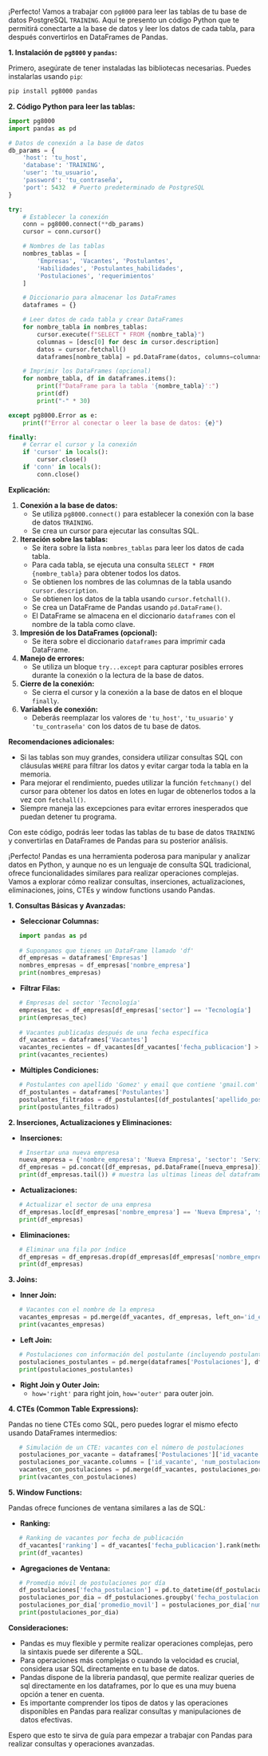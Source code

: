 ¡Perfecto! Vamos a trabajar con `pg8000` para leer las tablas de tu base de datos PostgreSQL `TRAINING`. Aquí te presento un código Python que te permitirá conectarte a la base de datos y leer los datos de cada tabla, para después convertirlos en DataFrames de Pandas.

**1. Instalación de `pg8000` y `pandas`:**

Primero, asegúrate de tener instaladas las bibliotecas necesarias. Puedes instalarlas usando `pip`:

```bash
pip install pg8000 pandas
```

**2. Código Python para leer las tablas:**

```python
import pg8000
import pandas as pd

# Datos de conexión a la base de datos
db_params = {
    'host': 'tu_host',
    'database': 'TRAINING',
    'user': 'tu_usuario',
    'password': 'tu_contraseña',
    'port': 5432  # Puerto predeterminado de PostgreSQL
}

try:
    # Establecer la conexión
    conn = pg8000.connect(**db_params)
    cursor = conn.cursor()

    # Nombres de las tablas
    nombres_tablas = [
        'Empresas', 'Vacantes', 'Postulantes',
        'Habilidades', 'Postulantes_habilidades',
        'Postulaciones', 'requerimientos'
    ]

    # Diccionario para almacenar los DataFrames
    dataframes = {}

    # Leer datos de cada tabla y crear DataFrames
    for nombre_tabla in nombres_tablas:
        cursor.execute(f"SELECT * FROM {nombre_tabla}")
        columnas = [desc[0] for desc in cursor.description]
        datos = cursor.fetchall()
        dataframes[nombre_tabla] = pd.DataFrame(datos, columns=columnas)

    # Imprimir los DataFrames (opcional)
    for nombre_tabla, df in dataframes.items():
        print(f"DataFrame para la tabla '{nombre_tabla}':")
        print(df)
        print("-" * 30)

except pg8000.Error as e:
    print(f"Error al conectar o leer la base de datos: {e}")

finally:
    # Cerrar el cursor y la conexión
    if 'cursor' in locals():
        cursor.close()
    if 'conn' in locals():
        conn.close()
```

**Explicación:**

1.  **Conexión a la base de datos:**
    * Se utiliza `pg8000.connect()` para establecer la conexión con la base de datos `TRAINING`.
    * Se crea un cursor para ejecutar las consultas SQL.
2.  **Iteración sobre las tablas:**
    * Se itera sobre la lista `nombres_tablas` para leer los datos de cada tabla.
    * Para cada tabla, se ejecuta una consulta `SELECT * FROM {nombre_tabla}` para obtener todos los datos.
    * Se obtienen los nombres de las columnas de la tabla usando `cursor.description`.
    * Se obtienen los datos de la tabla usando `cursor.fetchall()`.
    * Se crea un DataFrame de Pandas usando `pd.DataFrame()`.
    * El DataFrame se almacena en el diccionario `dataframes` con el nombre de la tabla como clave.
3.  **Impresión de los DataFrames (opcional):**
    * Se itera sobre el diccionario `dataframes` para imprimir cada DataFrame.
4.  **Manejo de errores:**
    * Se utiliza un bloque `try...except` para capturar posibles errores durante la conexión o la lectura de la base de datos.
5.  **Cierre de la conexión:**
    * Se cierra el cursor y la conexión a la base de datos en el bloque `finally`.
6.  **Variables de conexión:**
    * Deberás reemplazar los valores de `'tu_host'`, `'tu_usuario'` y `'tu_contraseña'` con los datos de tu base de datos.

**Recomendaciones adicionales:**

* Si las tablas son muy grandes, considera utilizar consultas SQL con cláusulas `WHERE` para filtrar los datos y evitar cargar toda la tabla en la memoria.
* Para mejorar el rendimiento, puedes utilizar la función `fetchmany()` del cursor para obtener los datos en lotes en lugar de obtenerlos todos a la vez con `fetchall()`.
* Siempre maneja las excepciones para evitar errores inesperados que puedan detener tu programa.

Con este código, podrás leer todas las tablas de tu base de datos `TRAINING` y convertirlas en DataFrames de Pandas para su posterior análisis.


¡Perfecto! Pandas es una herramienta poderosa para manipular y analizar datos en Python, y aunque no es un lenguaje de consulta SQL tradicional, ofrece funcionalidades similares para realizar operaciones complejas. Vamos a explorar cómo realizar consultas, inserciones, actualizaciones, eliminaciones, joins, CTEs y window functions usando Pandas.

**1. Consultas Básicas y Avanzadas:**

* **Seleccionar Columnas:**

```python
   import pandas as pd
   
   # Supongamos que tienes un DataFrame llamado 'df'
   df_empresas = dataframes['Empresas']
   nombres_empresas = df_empresas['nombre_empresa']
   print(nombres_empresas)
```

* **Filtrar Filas:**

```python
   # Empresas del sector 'Tecnología'
   empresas_tec = df_empresas[df_empresas['sector'] == 'Tecnología']
   print(empresas_tec)
   
   # Vacantes publicadas después de una fecha específica
   df_vacantes = dataframes['Vacantes']
   vacantes_recientes = df_vacantes[df_vacantes['fecha_publicacion'] > '2023-01-01']
   print(vacantes_recientes)
```

* **Múltiples Condiciones:**

```python
   # Postulantes con apellido 'Gomez' y email que contiene 'gmail.com'
   df_postulantes = dataframes['Postulantes']
   postulantes_filtrados = df_postulantes[(df_postulantes['apellido_postulante'] == 'Gomez') & (df_postulantes['email_postulante'].str.contains('gmail.com'))]
   print(postulantes_filtrados)
```

**2. Inserciones, Actualizaciones y Eliminaciones:**

* **Inserciones:**

```python
   # Insertar una nueva empresa
   nueva_empresa = {'nombre_empresa': 'Nueva Empresa', 'sector': 'Servicios'}
   df_empresas = pd.concat([df_empresas, pd.DataFrame([nueva_empresa])], ignore_index=True)
   print(df_empresas.tail()) # muestra las ultimas lineas del dataframe
```

* **Actualizaciones:**

```python
   # Actualizar el sector de una empresa
   df_empresas.loc[df_empresas['nombre_empresa'] == 'Nueva Empresa', 'sector'] = 'Tecnología'
   print(df_empresas)
```

* **Eliminaciones:**

```python
   # Eliminar una fila por índice
   df_empresas = df_empresas.drop(df_empresas[df_empresas['nombre_empresa'] == 'Nueva Empresa'].index)
   print(df_empresas)
```

**3. Joins:**

* **Inner Join:**

```python
   # Vacantes con el nombre de la empresa
   vacantes_empresas = pd.merge(df_vacantes, df_empresas, left_on='id_empresa', right_on='id_empresa', how='inner')
   print(vacantes_empresas)
```

* **Left Join:**

```python
   # Postulaciones con información del postulante (incluyendo postulantes sin postulaciones)
   postulaciones_postulantes = pd.merge(dataframes['Postulaciones'], df_postulantes, left_on='id_postulante', right_on='id_postulante', how='left')
   print(postulaciones_postulantes)
```

* **Right Join y Outer Join:**
    * `how='right'` para right join, `how='outer'` para outer join.

**4. CTEs (Common Table Expressions):**

Pandas no tiene CTEs como SQL, pero puedes lograr el mismo efecto usando DataFrames intermedios:

```python
   # Simulación de un CTE: vacantes con el número de postulaciones
   postulaciones_por_vacante = dataframes['Postulaciones']['id_vacante'].value_counts().reset_index()
   postulaciones_por_vacante.columns = ['id_vacante', 'num_postulaciones']
   vacantes_con_postulaciones = pd.merge(df_vacantes, postulaciones_por_vacante, on='id_vacante', how='left')
   print(vacantes_con_postulaciones)
```

**5. Window Functions:**

Pandas ofrece funciones de ventana similares a las de SQL:

* **Ranking:**

```python
   # Ranking de vacantes por fecha de publicación
   df_vacantes['ranking'] = df_vacantes['fecha_publicacion'].rank(method='dense', ascending=False)
   print(df_vacantes)
```

* **Agregaciones de Ventana:**

```python
   # Promedio móvil de postulaciones por día
   df_postulaciones['fecha_postulacion'] = pd.to_datetime(df_postulaciones['fecha_postulacion'])
   postulaciones_por_dia = df_postulaciones.groupby('fecha_postulacion').size().reset_index(name='num_postulaciones')
   postulaciones_por_dia['promedio_movil'] = postulaciones_por_dia['num_postulaciones'].rolling(window=7).mean()
   print(postulaciones_por_dia)
```

**Consideraciones:**

* Pandas es muy flexible y permite realizar operaciones complejas, pero la sintaxis puede ser diferente a SQL.
* Para operaciones más complejas o cuando la velocidad es crucial, considera usar SQL directamente en tu base de datos.
* Pandas dispone de la libreria pandasql, que permite realizar queries de sql directamente en los dataframes, por lo que es una muy buena opción a tener en cuenta.
* Es importante comprender los tipos de datos y las operaciones disponibles en Pandas para realizar consultas y manipulaciones de datos efectivas.

Espero que esto te sirva de guía para empezar a trabajar con Pandas para realizar consultas y operaciones avanzadas.

